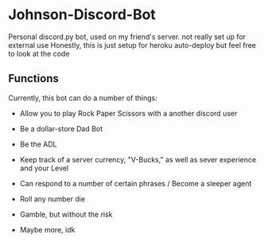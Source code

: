 # Johnson-Discord-Bot
Personal discord.py bot, used on my friend's server. not really set up for external use
Honestly, this is just setup for heroku auto-deploy but feel free to look at the code

## Functions
Currently, this bot can do a number of things:

  * Allow you to play Rock Paper Scissors with a another discord user
  
  * Be a dollar-store Dad Bot
  
  * Be the ADL
  
  * Keep track of a server currency, "V-Bucks," as well as sever experience and your Level
  
  * Can respond to a number of certain phrases / Become a sleeper agent
  
  * Roll any number die
  
  * Gamble, but without the risk
  
  * Maybe more, idk
  
